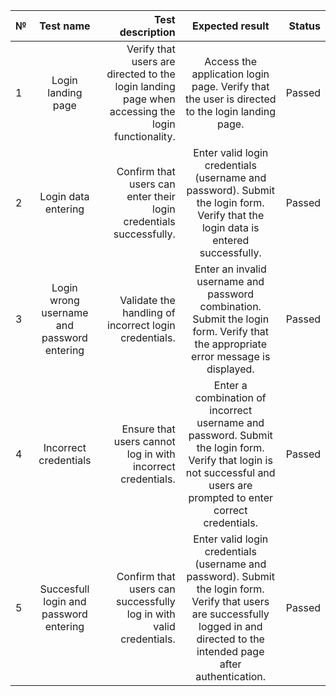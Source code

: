 | № |                 Test name                  |                                                                                 Test description |                                                                                  Expected result                                                                                   | Status |
|:--|:------------------------------------------:|-------------------------------------------------------------------------------------------------:|:----------------------------------------------------------------------------------------------------------------------------------------------------------------------------------:|-------:|
| 1 |             Login landing page             | Verify that users are directed to the login landing page when accessing the login functionality. |                                           Access the application login page. Verify that the user is directed to the login landing page.                                           | Passed |
| 2 |            Login data entering             |                               Confirm that users can enter their login credentials successfully. |                         Enter valid login credentials (username and password). Submit the login form. Verify that the login data is entered successfully.                          | Passed |
| 3 | Login wrong username and password entering |                                            Validate the handling of incorrect login credentials. |                         Enter an invalid username and password combination. Submit the login form. Verify that the appropriate error message is displayed.                         | Passed |
| 4 |           Incorrect credentials            |                                      Ensure that users cannot log in with incorrect credentials. |      Enter a combination of incorrect username and password. Submit the login form. Verify that login is not successful and users are prompted to enter correct credentials.       | Passed |
| 5 |   Succesfull login and password entering   |                               Confirm that users can successfully log in with valid credentials. | Enter valid login credentials (username and password). Submit the login form. Verify that users are successfully logged in and directed to the intended page after authentication. | Passed |
